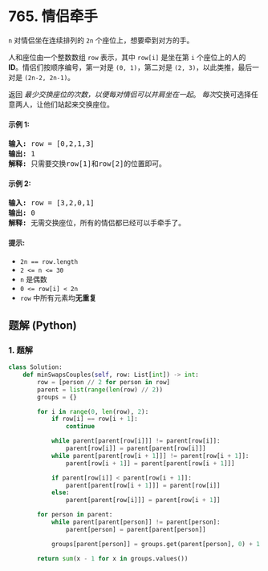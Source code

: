 # 765. 情侣牵手
`n` 对情侣坐在连续排列的 `2n` 个座位上，想要牵到对方的手。

人和座位由一个整数数组 `row` 表示，其中 `row[i]` 是坐在第 `i` 个座位上的人的 **ID**。情侣们按顺序编号，第一对是 `(0, 1)`，第二对是 `(2, 3)`，以此类推，最后一对是 `(2n-2, 2n-1)`。

返回 *最少交换座位的次数，以便每对情侣可以并肩坐在一起*。 *每次*交换可选择任意两人，让他们站起来交换座位。

#### 示例 1:
<pre>
<strong>输入:</strong> row = [0,2,1,3]
<strong>输出:</strong> 1
<strong>解释:</strong> 只需要交换row[1]和row[2]的位置即可。
</pre>

#### 示例 2:
<pre>
<strong>输入:</strong> row = [3,2,0,1]
<strong>输出:</strong> 0
<strong>解释:</strong> 无需交换座位，所有的情侣都已经可以手牵手了。
</pre>

#### 提示:
* `2n == row.length`
* `2 <= n <= 30`
* `n` 是偶数
* `0 <= row[i] < 2n`
* `row` 中所有元素均**无重复**

## 题解 (Python)

### 1. 题解
```Python
class Solution:
    def minSwapsCouples(self, row: List[int]) -> int:
        row = [person // 2 for person in row]
        parent = list(range(len(row) // 2))
        groups = {}

        for i in range(0, len(row), 2):
            if row[i] == row[i + 1]:
                continue

            while parent[parent[row[i]]] != parent[row[i]]:
                parent[row[i]] = parent[parent[row[i]]]
            while parent[parent[row[i + 1]]] != parent[row[i + 1]]:
                parent[row[i + 1]] = parent[parent[row[i + 1]]]

            if parent[row[i]] < parent[row[i + 1]]:
                parent[parent[row[i + 1]]] = parent[row[i]]
            else:
                parent[parent[row[i]]] = parent[row[i + 1]]

        for person in parent:
            while parent[parent[person]] != parent[person]:
                parent[person] = parent[parent[person]]

            groups[parent[person]] = groups.get(parent[person], 0) + 1

        return sum(x - 1 for x in groups.values())
```
